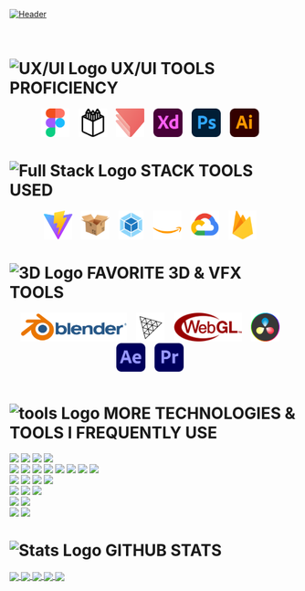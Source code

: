 [![Header](https://user-images.githubusercontent.com/46301974/226801211-aa62a5be-7a8a-4762-8d26-b5c03b299606.svg "Header")](https://frankdufaux.com/)


<br/>

<table border="0"><tr><tr valign="top" width="33%">

# <img src="https://user-images.githubusercontent.com/46301974/226538734-33381dbe-9d72-42e7-980a-bf6db54fe16e.svg" alt="UX/UI Logo" height="35" />&nbsp;UX/UI TOOLS PROFICIENCY
<div align="center">
<img src="https://github.com/vjmindlab/vjmindlab/blob/7f71e5beba1a7ab3cc67e010e1bd44cc44136a6e/assets/Figma-logo.svg" alt="Figma" height="50" />&nbsp;&nbsp;&nbsp;
<img src="https://github.com/vjmindlab/vjmindlab/blob/7f71e5beba1a7ab3cc67e010e1bd44cc44136a6e/assets/penpot-logo.svg" alt="Penpot" height="50" />&nbsp;&nbsp;&nbsp;
<img src="https://github.com/vjmindlab/vjmindlab/blob/7f71e5beba1a7ab3cc67e010e1bd44cc44136a6e/assets/protopie_logo.svg" alt="Protopie" height="50" />&nbsp;&nbsp;&nbsp;
<img src="https://github.com/vjmindlab/vjmindlab/blob/7f71e5beba1a7ab3cc67e010e1bd44cc44136a6e/assets/Adobe_XD_icon.svg" alt="Adobe XD" height="50" />&nbsp;&nbsp;&nbsp;  
<img src="https://github.com/vjmindlab/vjmindlab/blob/7f71e5beba1a7ab3cc67e010e1bd44cc44136a6e/assets/Photoshop_icon.svg" alt="Photoshop" height="50" />&nbsp;&nbsp;&nbsp;  
<img src="https://github.com/vjmindlab/vjmindlab/blob/9deb6a5dda3f7937a6ec4a2ab8df91e6a8cac26a/assets/Illustrator_icon.svg" alt="Illustrator" height="50" />&nbsp;&nbsp;&nbsp;
</div>

</tr>
<tr valign="top" width="33%">

# <img src="https://user-images.githubusercontent.com/46301974/226540471-0fcb72dd-6c2e-4417-b98b-6e2d2979dd2a.svg" alt="Full Stack Logo" height="35" />&nbsp;STACK TOOLS USED
<div align="center">
<img src="https://github.com/vjmindlab/vjmindlab/blob/9deb6a5dda3f7937a6ec4a2ab8df91e6a8cac26a/assets/vite_logo.svg" alt="Vite" height="50" />&nbsp;&nbsp;&nbsp;
<img src="https://github.com/vjmindlab/vjmindlab/blob/9deb6a5dda3f7937a6ec4a2ab8df91e6a8cac26a/assets/parcel_logo.svg" alt="Parcel" height="50" />&nbsp;&nbsp;&nbsp;
<img src="https://github.com/vjmindlab/vjmindlab/blob/9deb6a5dda3f7937a6ec4a2ab8df91e6a8cac26a/assets/webpack_logo.svg" alt="WebPack" height="50" />&nbsp;&nbsp;&nbsp;
<img src="https://github.com/vjmindlab/vjmindlab/blob/6ffb452b70a3834e2b52b070bb4f7806eb9e19d4/assets/Amazon_Web_Services_Logo.svg" alt="Amazon Web Services" height="50" />&nbsp;&nbsp;&nbsp;
<img src="https://github.com/vjmindlab/vjmindlab/blob/9deb6a5dda3f7937a6ec4a2ab8df91e6a8cac26a/assets/Google_Cloud_logo.svg" alt="Google Cloud" height="50" />&nbsp;&nbsp;&nbsp;
<img src="https://github.com/vjmindlab/vjmindlab/blob/9deb6a5dda3f7937a6ec4a2ab8df91e6a8cac26a/assets/Firebase_Logo.svg" alt="Firebase" height="50" />&nbsp;&nbsp;&nbsp;
</div>

</tr>
<tr valign="top" width="33%">

# <img src="https://user-images.githubusercontent.com/46301974/226540811-8a3e01a0-3761-4c0f-ad46-0dfdef0dffaa.svg" alt="3D Logo" height="35" />&nbsp;FAVORITE 3D & VFX TOOLS
<div align="center">
<img src="https://github.com/vjmindlab/vjmindlab/blob/9deb6a5dda3f7937a6ec4a2ab8df91e6a8cac26a/assets/Logo_Blender.svg" alt="Blender" height="50" />&nbsp;&nbsp;&nbsp;
<img src="https://github.com/vjmindlab/vjmindlab/blob/9deb6a5dda3f7937a6ec4a2ab8df91e6a8cac26a/assets/Three.js_Icon.svg" alt="Three.js" height="50" />&nbsp;&nbsp;&nbsp;
<img src="https://github.com/vjmindlab/vjmindlab/blob/9deb6a5dda3f7937a6ec4a2ab8df91e6a8cac26a/assets/WebGL_Logo.svg" alt="WebGL" height="50" />&nbsp;&nbsp;&nbsp;
<img src="https://github.com/vjmindlab/vjmindlab/blob/9deb6a5dda3f7937a6ec4a2ab8df91e6a8cac26a/assets/DaVinci_Resolve_logo.svg" alt="DaVinci Resolve" height="50" />&nbsp;&nbsp;&nbsp;
<img src="https://github.com/vjmindlab/vjmindlab/blob/9deb6a5dda3f7937a6ec4a2ab8df91e6a8cac26a/assets/Adobe_After_Effects.svg" alt="After Effects" height="50" />&nbsp;&nbsp;&nbsp;
<img src="https://github.com/vjmindlab/vjmindlab/blob/9deb6a5dda3f7937a6ec4a2ab8df91e6a8cac26a/assets/Adobe_Premiere.svg" alt="Adobe Premiere" height="50" />&nbsp;&nbsp;&nbsp;
</div>

</tr>
</tr></table>


# <img src="https://user-images.githubusercontent.com/46301974/226543535-25b46e57-7dea-4372-9ada-31cc16cfa503.svg" alt="tools Logo" height="35" />&nbsp;MORE TECHNOLOGIES & TOOLS I FREQUENTLY USE

![](https://img.shields.io/badge/Editor-Visual_Studio-informational?style=for-the-badge&logo=visualstudiocode&logoColor=white&color=ff9a47)
![](https://img.shields.io/badge/Editor-Sublime_Text-informational?style=for-the-badge&logo=sublimetext&logoColor=white&color=ff9a47)
![](https://img.shields.io/badge/Editor-Eclipse_IDE-informational?style=for-the-badge&logo=eclipseide&logoColor=white&color=ff9a47)
![](https://img.shields.io/badge/Editor-ESLint-informational?style=for-the-badge&logo=eslint&logoColor=white&color=ff9a47)
<br/>
![](https://img.shields.io/badge/Code-HTML-informational?style=for-the-badge&logo=html&logoColor=white)
![](https://img.shields.io/badge/Code-CSS-informational?style=for-the-badge&logo=css&logoColor=white)
![](https://img.shields.io/badge/Code-SCSS-informational?style=for-the-badge&logo=scss&logoColor=white)
![](https://img.shields.io/badge/Code-JavaScript-informational?style=for-the-badge&logo=javascript&logoColor=white)
![](https://img.shields.io/badge/Code-three.js-informational?style=for-the-badge&logo=three.js&logoColor=white)
![](https://img.shields.io/badge/Code-WebGL-informational?style=for-the-badge&logo=webgl&logoColor=white)
![](https://img.shields.io/badge/Code-A_Frame-informational?style=for-the-badge&logo=aframe&logoColor=white)
![](https://img.shields.io/badge/Code-GreenSock-informational?style=for-the-badge&logo=greensock&logoColor=white)
<br/>
![](https://img.shields.io/badge/Cloud-AWS-informational?style=for-the-badge&logo=amazonaws&logoColor=white&color=2bbc8a)
![](https://img.shields.io/badge/Cloud-Firebase-informational?style=for-the-badge&logo=firebase&logoColor=white&color=2bbc8a)
![](https://img.shields.io/badge/Cloud-Google_Cloud-informational?style=for-the-badge&logo=googlecloud&logoColor=white&color=2bbc8a)
![](https://img.shields.io/badge/Cloud-cPanel-informational?style=for-the-badge&logo=cpanel&logoColor=white&color=2bbc8a)
<br/>
![](https://img.shields.io/badge/Bundler-Vite-informational?style=for-the-badge&logo=vite&logoColor=white&color=b847ff)
![](https://img.shields.io/badge/Bundler-Webpack-informational?style=for-the-badge&logo=webpack&logoColor=white&color=b847ff)
![](https://img.shields.io/badge/Bundler-Parcel-informational?style=for-the-badge&logo=hackthebox&logoColor=white&color=b847ff)
<br/>
![](https://img.shields.io/badge/Runtime-Node.js-informational?style=for-the-badge&logo=node.js&logoColor=white&color=f7ff69)
![](https://img.shields.io/badge/Runtime-Bun-informational?style=for-the-badge&logo=bun&logoColor=white&color=f7ff69)
<br/>
![](https://img.shields.io/badge/Registry-NPM-informational?style=for-the-badge&logo=npm&logoColor=white&color=6bfff0)
![](https://img.shields.io/badge/Registry-Curl-informational?style=for-the-badge&logo=curl&logoColor=white&color=6bfff0)

# <img src="https://user-images.githubusercontent.com/46301974/226542486-9e7c70d6-4f7c-44bb-a017-05b3135f5474.svg" alt="Stats Logo" height="35" />&nbsp;GITHUB STATS

<a href="https://github.com/vjmindlab">
  <img align="center" src="https://github-readme-stats-sigma-five.vercel.app/api?username=vjmindlab&show_icons=true&card_width=400&line_height=27&count_private=true&include_all_commits&title_color=ffffff&text_color=c9cacc&icon_color=2bbc8a&bg_color=1d1f21" />
</a>
 
 
<a href="https://github.com/vjmindlab">
  <img align="center" src="https://github-readme-stats-sigma-five.vercel.app/api/top-langs/?username=vjmindlab&&hide=html,less,tex&title_color=ffffff&text_color=c9cacc&icon_color=2bbc8a&bg_color=1d1f21&langs_count=3" />
</a>

  <a href="https://github.com/vjmindlab/Frank-3D-three.js">
  <img align="center" src="https://github-readme-stats-sigma-five.vercel.app/api/pin/?username=vjmindlab&repo=Frank-3D-three.js&title_color=ffffff&text_color=c9cacc&icon_color=2bbc8a&bg_color=1d1f21" />
</a>

  <a href="https://github.com/vjmindlab/threejs-tests">
  <img align="center" src="https://github-readme-stats-sigma-five.vercel.app/api/pin/?username=vjmindlab&repo=threejs-tests&title_color=ffffff&text_color=c9cacc&icon_color=2bbc8a&bg_color=1d1f21" />
</a>

  <a href="https://github.com/vjmindlab/Taktical-Studio-Website">
  <img align="center" src="https://github-readme-stats-sigma-five.vercel.app/api/pin/?username=vjmindlab&repo=Taktical-Studio-Website&title_color=ffffff&text_color=c9cacc&icon_color=2bbc8a&bg_color=1d1f21" />
</a>

